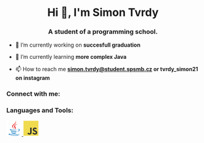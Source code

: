 <h1 align="center">Hi 👋, I'm Simon Tvrdy</h1>
<h3 align="center">A student of a programming school.</h3>

- 🔭 I’m currently working on **succesfull graduation**

- 🌱 I’m currently learning **more complex Java**

- 📫 How to reach me **simon.tvrdy@student.spsmb.cz or tvrdy_simon21 on instagram**

<h3 align="left">Connect with me:</h3>
<p align="left">
</p>

<h3 align="left">Languages and Tools:</h3>
<p align="left"> <a href="https://www.java.com" target="_blank" rel="noreferrer"> <img src="https://raw.githubusercontent.com/devicons/devicon/master/icons/java/java-original.svg" alt="java" width="40" height="40"/> </a> <a href="https://developer.mozilla.org/en-US/docs/Web/JavaScript" target="_blank" rel="noreferrer"> <img src="https://raw.githubusercontent.com/devicons/devicon/master/icons/javascript/javascript-original.svg" alt="javascript" width="40" height="40"/> </a> </p>
